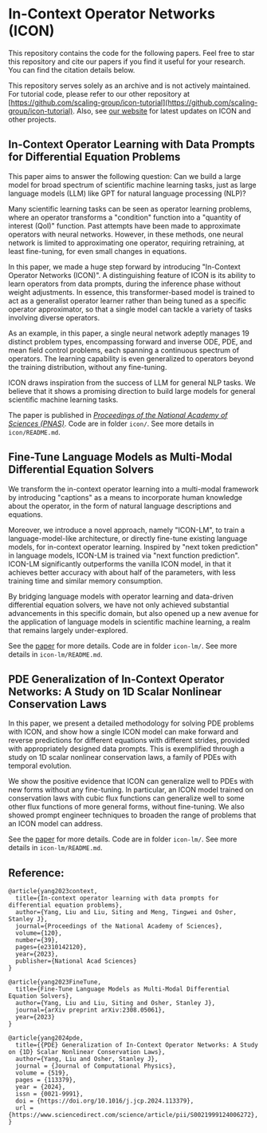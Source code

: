 # In-Context Operator Networks (ICON)

This repository contains the code for the following papers. Feel free to star this repository and cite our papers if you find it useful for your research. You can find the citation details below.

This repository serves solely as an archive and is not actively maintained. For tutorial code, please refer to our other repository at [https://github.com/scaling-group/icon-tutorial](https://github.com/scaling-group/icon-tutorial). Also, see [our website](https://scaling-group.github.io/research/) for latest updates on ICON and other projects. 


## In-Context Operator Learning with Data Prompts for Differential Equation Problems 

This paper aims to answer the following question: Can we build a large model for broad spectrum of scientific machine learning tasks, just as large language models (LLM) like GPT for natural language processing (NLP)?

Many scientific learning tasks can be seen as operator learning problems, where an operator transforms a "condition" function into a "quantity of interest (QoI)" function. Past attempts have been made to approximate operators with neural networks. However, in these methods, one neural network is limited to approximating one operator, requiring retraining, at least fine-tuning, for even small changes in equations.

In this paper, we made a huge step forward by introducing "In-Context Operator Networks (ICON)". A distinguishing feature of ICON is its ability to learn operators from data prompts, during the inference phase without weight adjustments. In essence, this transformer-based model is trained to act as a generalist operator learner rather than being tuned as a specific operator approximator, so that a single model can tackle a variety of tasks involving diverse operators. 

As an example, in this paper, a single neural network adeptly manages 19 distinct problem types, encompassing forward and inverse ODE, PDE, and mean field control problems, each spanning a continuous spectrum of operators. The learning capability is even generalized to operators beyond the training distribution, without any fine-tuning. 


ICON draws inspiration from the success of LLM for general NLP tasks. We believe that it shows a promising direction to build large models for general scientific machine learning tasks.

The paper is published in [*Proceedings of the National Academy of Sciences (PNAS)*](https://www.pnas.org/doi/10.1073/pnas.2310142120). Code are in folder `icon/`. See more details in `icon/README.md`.


## Fine-Tune Language Models as Multi-Modal Differential Equation Solvers

We transform the in-context operator learning into a multi-modal framework by introducing "captions" as a means to incorporate human knowledge about the operator, in the form of natural language descriptions and equations.

Moreover, we introduce a novel approach, namely "ICON-LM", to train a language-model-like architecture, or directly fine-tune existing language models, for in-context operator learning. Inspired by "next token prediction" in language models, ICON-LM is trained via "next function prediction". ICON-LM significantly outperforms the vanilla ICON model, in that it achieves better accuracy with about half of the parameters, with less training time and similar memory consumption.

By bridging language models with operator learning and data-driven differential equation solvers, we have not only achieved substantial advancements in this specific domain, but also opened up a new avenue for the application of language models in scientific machine learning, a realm that remains largely under-explored.

See the [paper](https://arxiv.org/pdf/2308.05061.pdf) for more details. Code are in folder `icon-lm/`. See more details in `icon-lm/README.md`.

## PDE Generalization of In-Context Operator Networks: A Study on 1D Scalar Nonlinear Conservation Laws

In this paper, we present a detailed methodology for solving PDE problems with ICON, and show how a single ICON model can make forward and reverse predictions for different equations with different strides, provided with appropriately designed data prompts. This is exemplified through a study on 1D scalar nonlinear conservation laws, a family of PDEs with temporal evolution. 

We show the positive evidence that ICON can generalize well to PDEs with new forms without any fine-tuning. In particular, an ICON model trained on conservation laws with cubic flux functions can generalize well to some other flux functions of more general forms, without fine-tuning. We also showed prompt engineer techniques to broaden the range of problems that an ICON model can address.

See the [paper](https://www.sciencedirect.com/science/article/pii/S0021999124006272) for more details. Code are in folder `icon-lm/`. See more details in `icon-lm/README.md`.

## Reference:
```
@article{yang2023context,
  title={In-context operator learning with data prompts for differential equation problems},
  author={Yang, Liu and Liu, Siting and Meng, Tingwei and Osher, Stanley J},
  journal={Proceedings of the National Academy of Sciences},
  volume={120},
  number={39},
  pages={e2310142120},
  year={2023},
  publisher={National Acad Sciences}
}

@article{yang2023FineTune,
  title={Fine-Tune Language Models as Multi-Modal Differential Equation Solvers},
  author={Yang, Liu and Liu, Siting and Osher, Stanley J},
  journal={arXiv preprint arXiv:2308.05061},
  year={2023}
}

@article{yang2024pde,
  title={{PDE} Generalization of In-Context Operator Networks: A Study on {1D} Scalar Nonlinear Conservation Laws},
  author={Yang, Liu and Osher, Stanley J},
  journal = {Journal of Computational Physics},
  volume = {519},
  pages = {113379},
  year = {2024},
  issn = {0021-9991},
  doi = {https://doi.org/10.1016/j.jcp.2024.113379},
  url = {https://www.sciencedirect.com/science/article/pii/S0021999124006272},
}
```

